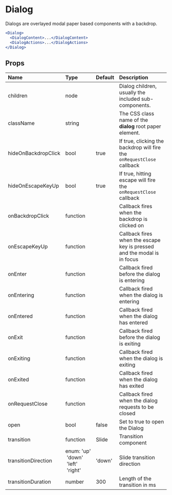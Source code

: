 Dialog
======

Dialogs are overlayed modal paper based components with a backdrop.

```jsx
<Dialog>
  <DialogContent>...</DialogContent>
  <DialogActions>...</DialogActions>
</Dialog>
```

Props
-----


| Name | Type | Default | Description |
|:-----|:-----|:-----|:-----|
| children | node |  |  Dialog children, usually the included sub-components. |
| className | string |  |  The CSS class name of the **dialog** root paper element. |
| hideOnBackdropClick | bool | true |  If true, clicking the backdrop will fire the `onRequestClose` callback |
| hideOnEscapeKeyUp | bool | true |  If true, hitting escape will fire the `onRequestClose` callback |
| onBackdropClick | function |  |  Callback fires when the backdrop is clicked on |
| onEscapeKeyUp | function |  |  Callback fires when the escape key is pressed and the modal is in focus |
| onEnter | function |  |  Callback fired before the dialog is entering |
| onEntering | function |  |  Callback fired when the dialog is entering |
| onEntered | function |  |  Callback fired when the dialog has entered |
| onExit | function |  |  Callback fired before the dialog is exiting |
| onExiting | function |  |  Callback fired when the dialog is exiting |
| onExited | function |  |  Callback fired when the dialog has exited |
| onRequestClose | function |  |  Callback fired when the dialog requests to be closed |
| open | bool | false |  Set to true to open the Dialog |
| transition | function | Slide |  Transition component |
| transitionDirection | enum:&nbsp;'up'<br>&nbsp;'down'<br>&nbsp;'left'<br>&nbsp;'right'<br> | 'down' |  Slide transition direction |
| transitionDuration | number | 300 |  Length of the transition in ms |

